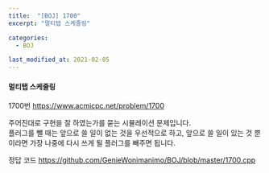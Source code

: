 ```yaml
---
title:  "[BOJ] 1700"
excerpt: "멀티탭 스케줄링"

categories:
  - BOJ

last_modified_at: 2021-02-05
---
```


#### 멀티탭 스케줄링

1700번 <https://www.acmicpc.net/problem/1700>

주어진대로 구현을 잘 하였는가를 묻는 시뮬레이션 문제입니다.<br>
플러그를 뺄 때는 앞으로 쓸 일이 없는 것을 우선적으로 하고, 앞으로 쓸 일이 있는 것 뿐이라면 가장 나중에 다시 쓰게 될 플러그를 빼주면 됩니다.

정답 코드 <https://github.com/GenieWonimanimo/BOJ/blob/master/1700.cpp>